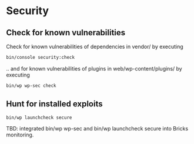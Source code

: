 Security
=========

Check for known vulnerabilities
-------------------------------

Check for known vulnerabilities of dependencies in vendor/ by executing

```bash
bin/console security:check
```

.. and for known vulnerabilities of plugins in web/wp-content/plugins/ by executing

```bash
bin/wp wp-sec check
```

Hunt for installed exploits
---------------------------

```bash
bin/wp launchcheck secure
```

TBD: integrated bin/wp wp-sec and bin/wp launchcheck secure into Bricks monitoring.